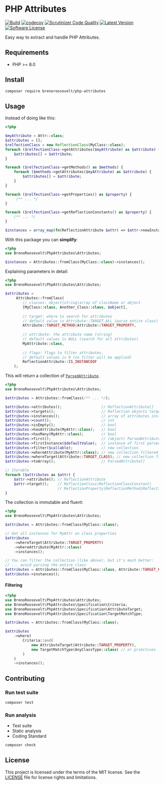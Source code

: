 # PHP Attributes
[![Build](https://github.com/brenoroosevelt/habemus/actions/workflows/ci.yml/badge.svg)](https://github.com/brenoroosevelt/php-attributes/actions/workflows/ci.yml)
[![codecov](https://codecov.io/gh/brenoroosevelt/habemus/branch/main/graph/badge.svg?token=S1QBA18IBX)](https://codecov.io/gh/brenoroosevelt/php-attributes)
[![Scrutinizer Code Quality](https://scrutinizer-ci.com/g/brenoroosevelt/habemus/badges/quality-score.png?b=main)](https://scrutinizer-ci.com/g/brenoroosevelt/php-attributes/?branch=main)
[![Latest Version](https://img.shields.io/github/release/brenoroosevelt/habemus.svg?style=flat)](https://github.com/brenoroosevelt/php-attributes/releases)
[![Software License](https://img.shields.io/badge/license-MIT-brightgreen.svg?style=flat)](LICENSE.md)

Easy way to extract and handle PHP Attributes.

## Requirements

* PHP >= 8.0

## Install 

```bash
composer require brenoroosevelt/php-attributes
```

## Usage
Instead of doing like this:

```php
<?php

$myAttribute = Attr::class;
$attributes = [];
$relfectionClass = new ReflectionClass(MyClass::class);
foreach ($relfectionClass->getAttributes($myAttribute) as $attribute) {
    $attributes[] = $attribute;
}

foreach ($relfectionClass->getMethods() as $methods) {
    foreach ($methods->getAttributes($myAttribute) as $attribute) {
        $attributes[] = $attribute;
    }
}

foreach ($relfectionClass->getProperties() as $property) {
     /** ... */
}

foreach ($relfectionClass->getReflectionConstants() as $property) {
    /** ... */
}

$instances = array_map(fn(ReflectionAttribute $attr) => $attr->newInstance(), $attributes);
```
With this package you can **simplify**: 
```php
<?php
use BrenoRoosevelt\PhpAttributes\Attributes;

$instances = Attributes::fromClass(MyClass::class)->instances();
```
Explaining parameters in detail:
```php
<?php
use BrenoRoosevelt\PhpAttributes\Attributes;

$attributes = 
     Attributes::fromClass(
        // classes: object|string|array of className or object
        [MyClass::class, Another_Class::class, $object],
        
        // target: where to search for attributes
        // default value is Attribute::TARGET_ALL (parse entire class)
        Attribute::TARGET_METHOD|Attribute::TARGET_PROPERTY,  
        
        // attribute: the attribute name (string)
        // default values is NULL (search for all attributes)
        MyAttribute::class, 
        
        // flags: flags to filter attributes.     
        // default values is 0 (no filter will be applied)
        ReflectionAttribute::IS_INSTANCEOF
    );
```
This will return a collection of [`ParsedAttribute`](src/ParsedAttribute.php).
```php
<?php
use BrenoRoosevelt\PhpAttributes\Attributes;

$attributes = Attributes::fromClass(/** ... */);

$attributes->attributes();                  // ReflectionAttribute[]
$attributes->targets();                     // Reflection objects target by attributes
$attributes->instances();                   // array of attributes instances
$attributes->count();                       // int
$attributes->isEmpty();                     // bool
$attributes->hasAttribute(MyAttr::class);   // bool
$attributes->hasMany(MyAttr::class);        // bool
$attributes->first();                       // (object) ParsedAttribute
$attributes->firstInstance($defaultValue);  // instance of first parsed attribute
$attributes->filter($callable);             // new collection 
$attributes->whereAttribute(MyAttr::class); // new collection filtered by attribute name
$attributes->whereTarget(Attribute::TARGET_CLASS); // new collection filtered by target
$attributes->toArray();                     // ParsedAttribute[]

// Iterable
foreach ($attributes as $attr) {
    $attr->attribute(); // ReflectionAttribute
    $attr->target();    // ReflectionClass|ReflectionClassConstant|
                        // ReflectionProperty|ReflectionMethod|ReflectionParameter
}

```
The collection is immutable and fluent:
```php
<?php
use BrenoRoosevelt\PhpAttributes\Attributes;

$attributes = Attributes::fromClass(MyClass::class);

// Get all instances for MyAttr on class properties
$attributes
    ->whereTarget(Attribute::TARGET_PROPERTY)
    ->whereAttribute(MyAttr::class)
    ->instances();

// You can filter the collection (like above), but it's much better:
// ... avoid parsing the entire class 
$attributes = Attributes::fromClass(MyClass::class, Attribute::TARGET_PROPERTY, MyAttr::class);
$attributes->instances();
```

#### Filtering

```php
<?php
use BrenoRoosevelt\PhpAttributes\Attributes;
use BrenoRoosevelt\PhpAttributes\Specification\Criteria;
use BrenoRoosevelt\PhpAttributes\Specification\AttributeTarget;
use BrenoRoosevelt\PhpAttributes\Specification\TargetMatchType;

$attributes = Attributes::fromClass(MyClass::class);

$attributes
    ->where(
        Criteria::and(
            new AttributeTarget(Attribute::TARGET_PROPERTY), 
            new TargetMatchType(AnyClassType::class) // or primitives 'int', 'float', ...
        )
    )
    ->instances();
```

## Contributing

### Run test suite
```bash
composer test
```

### Run analysis
* Test suite
* Static analysis
* Coding Standard

```bash
composer check
```
## License

This project is licensed under the terms of the MIT license. See the [LICENSE](LICENSE.md) file for license rights and limitations.
